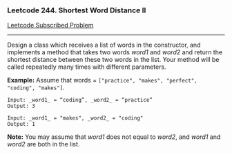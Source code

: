 ### Leetcode 244. Shortest Word Distance II
[Leetcode Subscribed Problem](https://leetcode.com/problems/shortest-word-distance-ii/)

---

Design a class which receives a list of words in the constructor, and implements a method that takes two words *word1* and *word2* and return the shortest distance between these two words in the list. Your method will be called  repeatedly  many times with different parameters. 

**Example:**
Assume that words = `["practice", "makes", "perfect", "coding", "makes"]`.
```
Input: _word1_ = “coding”, _word2_ = “practice”
Output: 3

Input: _word1_ = "makes", _word2_ = "coding"
Output: 1
```

**Note:**
You may assume that *word1* does not equal to *word2*, and *word1* and *word2* are both in the list.
